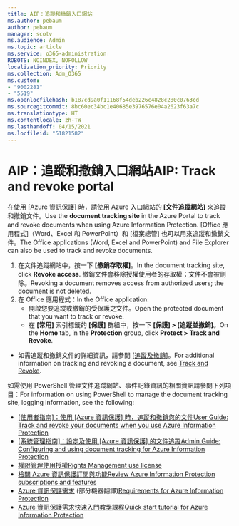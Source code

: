 ```yaml
---
title: AIP：追蹤和撤銷入口網站
ms.author: pebaum
author: pebaum
manager: scotv
ms.audience: Admin
ms.topic: article
ms.service: o365-administration
ROBOTS: NOINDEX, NOFOLLOW
localization_priority: Priority
ms.collection: Adm_O365
ms.custom:
- "9002281"
- "5519"
ms.openlocfilehash: b187cd9a0f11168f54deb226c4828c280c0763cd
ms.sourcegitcommit: 8bc60ec34bc1e40685e3976576e04a2623f63a7c
ms.translationtype: HT
ms.contentlocale: zh-TW
ms.lasthandoff: 04/15/2021
ms.locfileid: "51821582"
---
```

# <a name="aip-track-and-revoke-portal"></a><span data-ttu-id="f7154-102">AIP：追蹤和撤銷入口網站</span><span class="sxs-lookup"><span data-stu-id="f7154-102">AIP: Track and revoke portal</span></span>

<span data-ttu-id="f7154-103">在使用 [Azure 資訊保護] 時，請使用 Azure 入口網站的 **[文件追蹤網站]** 來追蹤和撤銷文件。</span><span class="sxs-lookup"><span data-stu-id="f7154-103">Use the **document tracking site** in the Azure Portal to track and revoke documents when using Azure Information Protection.</span></span> <span data-ttu-id="f7154-104">[Office 應用程式]（Word、Excel 和 PowerPoint）和 [檔案總管] 也可以用來追蹤和撤銷文件。</span><span class="sxs-lookup"><span data-stu-id="f7154-104">The Office applications (Word, Excel and PowerPoint) and File Explorer can also be used to track and revoke documents.</span></span>

1. <span data-ttu-id="f7154-105">在文件追蹤網站中，按一下 **[撤銷存取權]**。</span><span class="sxs-lookup"><span data-stu-id="f7154-105">In the document tracking site, click **Revoke access**.</span></span> <span data-ttu-id="f7154-106">撤銷文件會移除授權使用者的存取權；文件不會被刪除。</span><span class="sxs-lookup"><span data-stu-id="f7154-106">Revoking a document removes access from authorized users; the document is not deleted.</span></span>
2. <span data-ttu-id="f7154-107">在 Office 應用程式：</span><span class="sxs-lookup"><span data-stu-id="f7154-107">In the Office application:</span></span>
    - <span data-ttu-id="f7154-108">開啟您要追蹤或撤銷的受保護之文件。</span><span class="sxs-lookup"><span data-stu-id="f7154-108">Open the protected document that you want to track or revoke.</span></span>
    - <span data-ttu-id="f7154-109">在 **[常用]** 索引標籤的 **[保護]** 群組中，按一下 **[保護] > [追蹤並撤銷]**。</span><span class="sxs-lookup"><span data-stu-id="f7154-109">On the **Home** tab, in the **Protection** group, click **Protect > Track and Revoke**.</span></span>

- <span data-ttu-id="f7154-110">如需追蹤和撤銷文件的詳細資訊，請參閱 [[追蹤及撤銷]](https://docs.microsoft.com/azure/information-protection/rms-client/client-track-revoke)。</span><span class="sxs-lookup"><span data-stu-id="f7154-110">For additional information on tracking and revoking a document, see [Track and Revoke](https://docs.microsoft.com/azure/information-protection/rms-client/client-track-revoke).</span></span>

<span data-ttu-id="f7154-111">如需使用 PowerShell 管理文件追蹤網站、事件記錄資訊的相關資訊請參閱下列項目：</span><span class="sxs-lookup"><span data-stu-id="f7154-111">For information on using PowerShell to manage the document tracking site, logging information, see the following:</span></span>
- <span data-ttu-id="f7154-112">[[使用者指南]：使用 [Azure 資訊保護] 時，追蹤和撤銷您的文件](https://docs.microsoft.com/azure/information-protection/rms-client/client-track-revoke)</span><span class="sxs-lookup"><span data-stu-id="f7154-112">[User Guide: Track and revoke your documents when you use Azure Information Protection](https://docs.microsoft.com/azure/information-protection/rms-client/client-track-revoke)</span></span>
- <span data-ttu-id="f7154-113">[[系統管理指南]：設定及使用 [Azure 資訊保護] 的文件追蹤](https://docs.microsoft.com/azure/information-protection/rms-client/client-admin-guide-document-tracking)</span><span class="sxs-lookup"><span data-stu-id="f7154-113">[Admin Guide: Configuring and using document tracking for Azure Information Protection](https://docs.microsoft.com/azure/information-protection/rms-client/client-admin-guide-document-tracking)</span></span>
- [<span data-ttu-id="f7154-114">權限管理使用授權</span><span class="sxs-lookup"><span data-stu-id="f7154-114">Rights Management use license</span></span>](https://docs.microsoft.com/azure/information-protection/configure-usage-rights#rights-management-use-license)
- [<span data-ttu-id="f7154-115">檢閱 Azure 資訊保護訂閱與功能</span><span class="sxs-lookup"><span data-stu-id="f7154-115">Review Azure Information Protection subscriptions and features</span></span>](https://azure.microsoft.com/pricing/details/information-protection)
- <span data-ttu-id="f7154-116">[Azure 資訊保護需求](https://docs.microsoft.com/azure/information-protection/get-started/requirements) (部分機器翻譯)</span><span class="sxs-lookup"><span data-stu-id="f7154-116">[Requirements for Azure Information Protection](https://docs.microsoft.com/azure/information-protection/get-started/requirements)</span></span>
- [<span data-ttu-id="f7154-117">Azure 資訊保護需求快速入門教學課程</span><span class="sxs-lookup"><span data-stu-id="f7154-117">Quick start tutorial for Azure Information Protection</span></span>](https://docs.microsoft.com/azure/information-protection/get-started/infoprotect-quick-start-tutorial)
